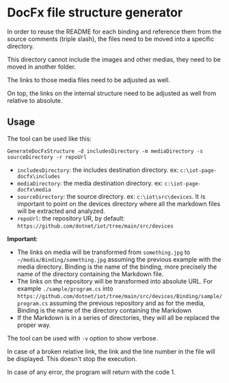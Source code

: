 # DocFx file structure generator

In order to reuse the README for each binding and reference them from the source comments (triple slash), the files need to be moved into a specific directory.

This directory cannot include the images and other medias, they need to be moved in another folder.

The links to those media files need to be adjusted as well.

On top, the links on the internal structure need to be adjusted as well from relative to absolute.

## Usage

The tool can be used like this:

`GenerateDocFxStructure -d includesDirectory -m mediaDirectory -s sourceDirectory -r repoUrl`

- `includesDirectory`: the includes destination directory. ex: `c:\iot-page-docfx\includes`
- `mediaDirectory`: the media destination directory. ex: `c:\iot-page-docfx\media`
- `sourceDirectory`: the source directory. ex: `c:\iot\src\devices`. It is important to point on the devices directory where all the markdown files will be extracted and analyzed.
- `repoUrl`: the repository UR, by default: `https://github.com/dotnet/iot/tree/main/src/devices`

**Important**:

- The links on media will be transformed from `something.jpg` to `~/media/Binding/something.jpg` assuming the previous example with the media directory. Binding is the name of the binding, more precisely the name of the directory containing the Markdown file.
- The links on the repository will be transformed into absolute URL. For example `./sample/program.cs` into `https://github.com/dotnet/iot/tree/main/src/devices/Binding/sample/program.cs` assuming the previous repository and as for the media, Binding is the name of the directory containing the Markdown
- If the Markdown is in a series of directories, they will all be replaced the proper way.

The tool can be used with `-v` option to show verbose.

In case of a broken relative link, the link and the line number in the file will be displayed. This doesn't stop the execution.

In case of any error, the program will return with the code 1.
